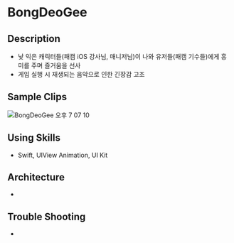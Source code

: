 



# BongDeoGee



## Description

- 낯 익은 캐릭터들(패캠 iOS 강사님, 매니저님)이 나와 유저들(패캠 기수들)에게 흥미를 주며 즐거움을 선사 
- 게임 실행 시 재생되는 음악으로 인한 긴장감 고조

## Sample Clips

![BongDeoGee 오후 7 07 10](https://user-images.githubusercontent.com/57229970/81282494-319ba700-9096-11ea-8949-ea200f48983a.gif)



## Using Skills

- Swift, UIView Animation, UI Kit

## Architecture

- 


## Trouble Shooting

- 

